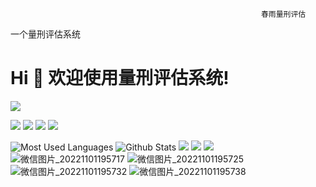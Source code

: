                                                             春雨量刑评估


一个量刑评估系统
# Hi 🎉 欢迎使用量刑评估系统!

<img src="https://readme-typing-svg.herokuapp.com/?lines=Welcome,%20visitor!;Hello%20Github%20World!&font=Roboto" />

<p>
<img src="https://img.shields.io/static/v1?label=Program&message=Python&color=blue"/>
<a href="https://blog.csdn.net/wangzirui32"><img src="https://img.shields.io/static/v1?label=Blog&message=CSDN&color=red"/></a>
<a href="https://space.bilibili.com/1513364019"><img src="https://img.shields.io/static/v1?label=Video&message=Bilibili&color=cyan"/></a>
<img src="https://visitor-badge.glitch.me/badge?page_id=https://github.com/wangzirui32&right_color=red" />
</p>

![Most Used Languages](https://github-readme-stats.vercel.app/api/top-langs/?username=wangzirui32&theme=dark&layout=compact)
![Github Stats](https://github-readme-stats.vercel.app/api?username=wangzirui32&show_icons=true&theme=dark&count_private=true)
![](https://stats.justsong.cn/api/csdn?id=wangzirui32&theme=dark)
![](https://stats.justsong.cn/api/bilibili/?id=1513364019&theme=dark)
![](https://activity-graph.herokuapp.com/graph?username=wangzirui32&theme=github)
![微信图片_20221101195717](https://user-images.githubusercontent.com/116004005/199736178-0311b4c6-d6e7-4461-a5f8-ce4088ed8507.jpg)
![微信图片_20221101195725](https://user-images.githubusercontent.com/116004005/199736181-4af4a6fa-1e90-445e-b8b7-c590aa04c368.jpg)
![微信图片_20221101195732](https://user-images.githubusercontent.com/116004005/199736185-73225803-ae96-4558-9de6-c54ec758ba06.jpg)
![微信图片_20221101195738](https://user-images.githubusercontent.com/116004005/199736190-37676e46-df15-48f0-b94a-4010f426e9f2.jpg)
